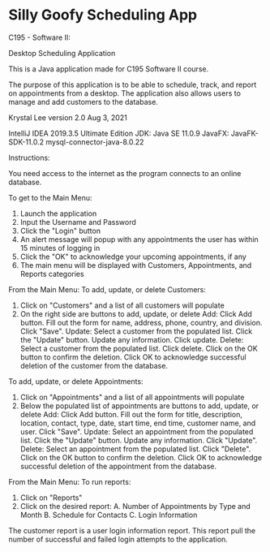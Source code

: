 # Silly Goofy Scheduling App

C195 - Software II:

Desktop Scheduling Application

This is a Java application made for C195 Software II course.

The purpose of this application is to be able to schedule, track, and report on appointments from a desktop.
The application also allows users to manage and add customers to the database.

Krystal Lee
version 2.0
Aug 3, 2021

IntelliJ IDEA 2019.3.5 Ultimate Edition
JDK: Java SE 11.0.9
JavaFX: JavaFK-SDK-11.0.2
mysql-connector-java-8.0.22

Instructions:

You need access to the internet as the program connects to an online database.

To get to the Main Menu:
1. Launch the application
2. Input the Username and Password
3. Click the "Login" button
4. An alert message will popup with any appointments the user has within 15 minutes of logging in
5. Click the "OK" to acknowledge your upcoming appointments, if any
6. The main menu will be displayed with Customers, Appointments, and Reports categories

From the Main Menu:
To add, update, or delete Customers:
1. Click on "Customers" and a list of all customers will populate
2. On the right side are buttons to add, update, or delete
    Add: Click Add button. Fill out the form for name, address, phone, country, and division. Click "Save".
    Update: Select a customer from the populated list. Click the "Update" button. Update any information. Click update.
    Delete: Select a customer from the populated list. Click delete. Click on the OK button to confirm the deletion.
            Click OK to acknowledge successful deletion of the customer from the database.

To add, update, or delete Appointments:
1. Click on "Appointments" and a list of all appointments will populate
2. Below the populated list of appointments are buttons to add, update, or delete
    Add: Click Add button. Fill out the form for title, description, location, contact, type, date, start time, end time,
         customer name, and user. Click "Save".
    Update: Select an appointment from the populated list. Click the "Update" button. Update any information. Click "Update".
    Delete: Select an appointment from the populated list. Click "Delete". Click on the OK button to confirm the deletion.
            Click OK to acknowledge successful deletion of the appointment from the database.

From the Main Menu:
To run reports:
1. Click on "Reports"
2. Click on the desired report:
    A. Number of Appointments by Type and Month
    B. Schedule for Contacts
    C. Login Information

The customer report is a user login information report. This report pull the number of successful and failed login
attempts to the application.

